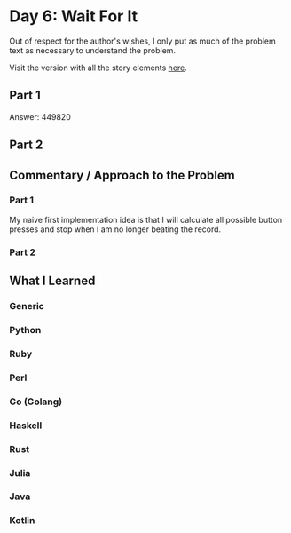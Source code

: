 # Day 6: Wait For It

Out of respect for the author's wishes, I only put as much of the problem text as necessary to understand the problem.

Visit the version with all the story elements [here](https://adventofcode.com/2023/day/6).

## Part 1
Answer: 449820
## Part 2

## Commentary / Approach to the Problem
### Part 1
My naive first implementation idea is that I will calculate all possible button presses and stop when I am no longer beating the record.
### Part 2
## What I Learned

### Generic

### Python

### Ruby

### Perl

### Go (Golang)

### Haskell

### Rust

### Julia

### Java

### Kotlin
    